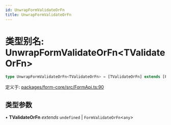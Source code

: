 ```yaml
---
id: UnwrapFormValidateOrFn
title: UnwrapFormValidateOrFn
---
```


<!-- 请勿编辑：此页面是从类型注释自动生成的 -->

# 类型别名: UnwrapFormValidateOrFn\<TValidateOrFn\>

```ts
type UnwrapFormValidateOrFn<TValidateOrFn> = [TValidateOrFn] extends [FormValidateFn<any>] ? ReturnType<TValidateOrFn> : [TValidateOrFn] extends [StandardSchemaV1<any, any>] ? Record<string, StandardSchemaV1Issue[]> : undefined;
```

定义于: [packages/form-core/src/FormApi.ts:90](https://github.com/TanStack/form/blob/main/packages/form-core/src/FormApi.ts#L90)

## 类型参数

• **TValidateOrFn** *extends* `undefined` \| `FormValidateOrFn`\<`any`\>
